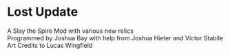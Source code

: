 # Lost Update
A Slay the Spire Mod with various new relics   
Programmed by Joshua Bay with help from Joshua Hieter and Victor Stabile   
Art Credits to Lucas Wingfield   
